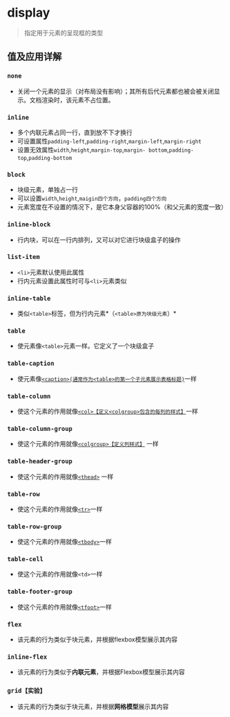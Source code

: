 # display
> 指定用于元素的呈现框的类型

## 值及应用详解

### `none`
- 关闭一个元素的显示（对布局没有影响）；其所有后代元素都也被会被关闭显示。文档渲染时，该元素不占位置。

### `inline`
- 多个内联元素占同一行，直到放不下才换行
- 可设置属性`padding-left`,`padding-right`,`margin-left`,`margin-right`
- 设置无效属性`width`,`height`,`margin-top`,`margin- bottom`,`padding-top`,`padding-bottom`

### `block`
- 块级元素，单独占一行
- 可以设置`width`,`height`,`maigin四个方向`，`padding四个方向`
- 元素宽度在不设置的情况下，是它本身父容器的100%（和父元素的宽度一致）

### `inline-block`
- 行内块，可以在一行内排列，又可以对它进行块级盒子的操作

### `list-item`
- `<li>`元素默认使用此属性
- 行内元素设置此属性时可与`<li>`元素类似

### `inline-table`
- 类似`<table>`标签，但为行内元素*（`<table>原为块级元素`）*

### `table`
- 使元素像`<table>`元素一样。它定义了一个块级盒子

### `table-caption`
- 使元素像[`<caption>(通常作为<table>的第一个子元素展示表格标题)`](https://developer.mozilla.org/zh-CN/docs/Web/HTML/Element/caption)一样

### `table-column`
- 使这个元素的作用就像[`<col>【定义<colgroup>包含的每列的样式】`](https://developer.mozilla.org/zh-CN/docs/Web/HTML/Element/col)一样

### `table-column-group`
- 使这个元素的作用就像[`<colgroup>【定义列样式】`](https://developer.mozilla.org/zh-CN/docs/Web/HTML/Element/colgroup) 一样

### `table-header-group`
- 使这个元素的作用就像[`<thead>`](https://developer.mozilla.org/zh-CN/docs/Web/HTML/Element/thead) 一样

### `table-row`
- 使这个元素的作用就像[`<tr>`](https://developer.mozilla.org/zh-CN/docs/Web/HTML/Element/tr)一样

### `table-row-group`
- 使这个元素的作用就像[`<tbody>`](https://developer.mozilla.org/zh-CN/docs/Web/HTML/Element/tbody)一样

### `table-cell`
- 使这个元素的作用就像`<td>`一样

### `table-footer-group`
- 使这个元素的作用就像[`<tfoot>`](https://developer.mozilla.org/zh-CN/docs/Web/HTML/Element/tfoot)一样

### `flex`
- 该元素的行为类似于块元素，并根据flexbox模型展示其内容

### `inline-flex`
- 该元素的行为类似于**内联元素**，并根据Flexbox模型展示其内容

### `grid【实验】`
- 该元素的行为类似于块元素，并根据**网格模型**展示其内容